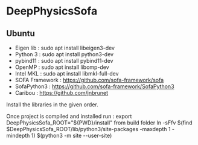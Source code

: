 # DeepPhysicsSofa

## Ubuntu 
- Eigen lib :       sudo apt install libeigen3-dev
- Python 3 :        sudo apt install python3-dev
- pybind11 :        sudo apt install pybind11-dev
- OpenMP :          sudo apt install libomp-dev
- Intel MKL :       sudo apt install libmkl-full-dev
- SOFA Framework :  https://github.com/sofa-framework/sofa
- SofaPython3 :     https://github.com/sofa-framework/SofaPython3
- Caribou :         https://github.com/jnbrunet

Install the libraries in the given order.

Once project is compiled and installed run :
export DeepPhysicsSofa_ROOT="${PWD}/install"   from build folder
ln -sFfv $(find $DeepPhysicsSofa_ROOT/lib/python3/site-packages -maxdepth 1 -mindepth 1) $(python3 -m site --user-site)
